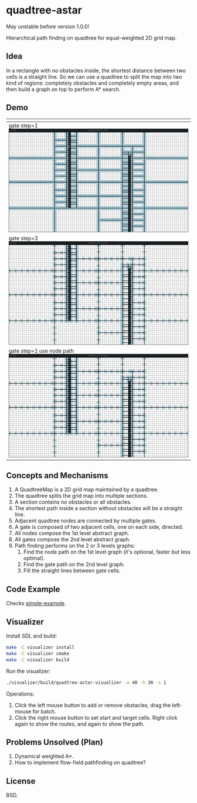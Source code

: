 quadtree-astar
==============

May unstable before version 1.0.0!

Hierarchical path finding on quadtree for equal-weighted 2D grid map.

Idea
----

In a rectangle with no obstacles inside, the shortest distance between two cells is a straight line.
So we can use a quadtree to split the map into two kind of regions: completely obstacles and completely empty areas,
and then build a graph on top to perform A* search.

Demo
----

| <!-- -->                                                          |
| ------------------------------------------------------------------|
| gate step=1 ![](misc/quadtree-pathfinding-1.gif)                  |
| gate step=3 ![](misc/quadtree-pathfinding-2.gif)                  |
| gate step=1 use node path ![](misc/quadtree-pathfinding-2.gif)    |


Concepts and Mechanisms
------------------------

1. A QuadtreeMap is a 2D grid map maintained by a quadtree.
2. The quadtree splits the grid map into multiple sections.
3. A section contains no obstacles or all obstacles.
4. The shortest path inside a section without obstacles will be a straight line.
5. Adjacent quadtree nodes are connected by multiple gates.
6. A gate is composed of two adjacent cells, one on each side, directed.
7. All nodes compose the 1st level abstract graph.
8. All gates compose the 2nd level abstract graph.
9. Path finding performs on the 2 or 3 levels graphs:
   1. Find the node path on the 1st level graph (it's optional, faster but less optimal).
   2. Find the gate path on the 2nd level graph.
   3. Fill the straight lines between gate cells.

Code Example
------------

Checks [simple-example](simple-example/main.cpp).

Visualizer
----------

Install SDL and build:

```bash
make -C visualizer install
make -C visualizer cmake
make -C visualizer build
```

Run the visualizer:

```bash
./visualizer/build/quadtree-astar-visualizer -w 40 -h 30 -s 1
```

Operations:

1. Click the left mouse button to add or remove obstacles, drag the left-mouse for batch.
2. Click the right mouse button to set start and target cells.
   Right click again to show the routes, and again to show the path.

Problems Unsolved (Plan)
------------------------

1. Dynamical weighted A*.
2. How to implement flow-field pathfinding on quadtree?


License
-------

BSD.
